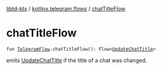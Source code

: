 [libtd-ktx](../index.md) / [kotlinx.telegram.flows](index.md) / [chatTitleFlow](./chat-title-flow.md)

# chatTitleFlow

`fun `[`TelegramFlow`](../kotlinx.telegram.core/-telegram-flow/index.md)`.chatTitleFlow(): Flow<`[`UpdateChatTitle`](https://tdlibx.github.io/td/docs/org/drinkless/td/libcore/telegram/TdApi.UpdateChatTitle.html)`>`

emits [UpdateChatTitle](https://tdlibx.github.io/td/docs/org/drinkless/td/libcore/telegram/TdApi.UpdateChatTitle.html) if the title of a chat was changed.

